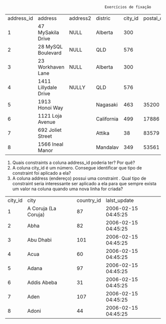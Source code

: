                                                  Exercícios de fixação


<table>
  <tr>
    <td>address_id</td>
    <td>address</td>
    <td>address2</td>
    <td>distric</td>
    <td>city_id</td>
    <td>postal_code</td>
    <td>phone</td>
  </tr>
  <tr>
   <td>1</td>
   <td>47 MySakila Drive</td>
   <td>NULL</td>
   <td>Alberta</td>
   <td>300</td>
   <td></td>
   <td></td>
  </tr>
    <tr>
   <td>2</td>
   <td>28 MySQL Boulevard</td>
   <td>NULL</td>
   <td>QLD</td>
   <td>576</td>
   <td></td>
   <td></td>
  </tr>
      <tr>
   <td>3</td>
   <td>23 Workhaven Lane</td>
   <td>NULL</td>
   <td>Alberta</td>
   <td>300</td>
   <td></td>
   <td>14033335568</td>
  </tr>
      <tr>
   <td>4</td>
   <td>1411 Lillydale Drive</td>
   <td>NULLY</td>
   <td>QLD</td>
   <td>576</td>
   <td></td>
   <td>6172235589</td>
  </tr>
      <tr>
   <td>5</td>
   <td>1913 Honoi Way</td>
   <td></td>
   <td>Nagasaki</td>
   <td>463</td>
   <td>35200</td>
   <td>28303384290</td>
  </tr>
      <tr>
   <td>6</td>
   <td>1121 Loja Avenue</td>
   <td></td>
   <td>California</td>
   <td>499</td>
   <td>17886</td>
   <td>838635286649</td>
  </tr>
      <tr>
   <td>7</td>
   <td>692 Joliet Street</td>
   <td></td>
   <td>Attika</td>
   <td>38</td>
   <td>83579</td>
   <td>448477190408</td>
  </tr>
      <tr>
   <td>8</td>
   <td>1566 Ineal Manor</td>
   <td></td>
   <td>Mandalav</td>
   <td>349</td>
   <td>53561</td>
   <td>705814003527</td>
  </tr>
</table>


1. Quais constraints a coluna address_id poderia ter? Por quê?
2. A coluna city_id é um número. Consegue identificar que tipo de constraint foi aplicado a ela?
3. A coluna address (endereço) possui uma constraint . Qual tipo de constraint seria interessante ser aplicado a ela para que sempre exista um valor na coluna quando uma nova linha for criada?

<table>
   <tr>
    <td>city_id</td>
    <td>city</td>
    <td>country_id</td>
    <td>lalst_update</td>
  </tr>
     <tr>
   <td>1</td>
   <td>A Coruja (La Coruja)</td>
   <td>87</td>
   <td>2006-02-15 04:45:25</td>
  </tr>
     <tr>
   <td>2</td>
   <td>Abha</td>
   <td>82</td>
   <td>2006-02-15 04:45:25</td>
  </tr>
     <tr>
   <td>3</td>
   <td>Abu Dhabi</td>
   <td>101</td>
   <td>2006-02-15 04:45:25</td>
  </tr>
     <tr>
   <td>4</td>
   <td>Acua</td>
   <td>60</td>
   <td>2006-02-15 04:45:25</td>
  </tr>
     <tr>
   <td>5</td>
   <td>Adana</td>
   <td>97</td>
   <td>2006-02-15 04:45:25</td>
  </tr>
     <tr>
   <td>6</td>
   <td>Addis Abeba</td>
   <td>31</td>
   <td>2006-02-15 04:45:25</td>
  </tr>
     <tr>
   <td>7</td>
   <td>Aden</td>
   <td>107</td>
   <td>2006-02-15 04:45:25</td>
  </tr>
     <tr>
   <td>8</td>
   <td>Adoni</td>
   <td>44</td>
   <td>2006-02-15 04:45:25</td>
  </tr>
  
</table>

                     
